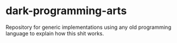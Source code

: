 # dark-programming-arts
Repository for generic implementations using any old programming language to explain how this shit works.
